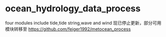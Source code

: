 # ocean_hydrology_data_process
four modules 
include tide,tide string,wave and wind
现已停止更新，部分可用模块转移至 https://github.com/feiger1992/metocean_process 
